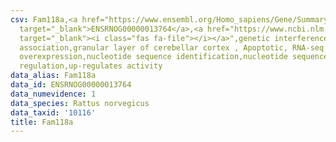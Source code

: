 ```yaml
---
csv: Fam118a,<a href="https://www.ensembl.org/Homo_sapiens/Gene/Summary?db=core;g=ENSRNOG00000013764"
  target="_blank">ENSRNOG00000013764</a>,<a href="https://www.ncbi.nlm.nih.gov/pubmed/30467350"
  target="_blank"><i class="fas fa-file"></i></a>",genetic interference,functional
  association,granular layer of cerebellar cortex , Apoptotic, RNA-seq assay, hsf-1
  overexpression,nucleotide sequence identification,nucleotide sequence identification,transcriptional
  regulation,up-regulates activity
data_alias: Fam118a
data_id: ENSRNOG00000013764
data_numevidence: 1
data_species: Rattus norvegicus
data_taxid: '10116'
title: Fam118a
---
```

